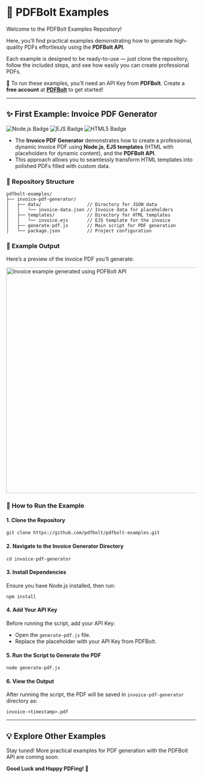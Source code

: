 # 📄 PDFBolt Examples

Welcome to the PDFBolt Examples Repository!

Here, you’ll find practical examples demonstrating how to generate high-quality PDFs effortlessly using the **PDFBolt API**.

Each example is designed to be ready-to-use — just clone the repository, follow the included steps, and see how easily you can create professional PDFs.

🔑 To run these examples, you’ll need an API Key from **PDFBolt**. Create a **free account** at **[PDFBolt](https://pdfbolt.com)** to get started!

---

## ✨ First Example: Invoice PDF Generator

<div>
    <img src="https://img.shields.io/badge/node.js-%2343853D.svg?style=for-the-badge&logo=node.js&logoColor=white" alt="Node.js Badge">
    <img src="https://img.shields.io/badge/EJS-%23000000.svg?style=for-the-badge&logo=javascript&logoColor=white" alt="EJS Badge">
    <img src="https://img.shields.io/badge/html5-%23E34F26.svg?style=for-the-badge&logo=html5&logoColor=white" alt="HTML5 Badge">
</div>

- The **Invoice PDF Generator** demonstrates how to create a professional, dynamic invoice PDF using **Node.js**, **EJS templates** (HTML with placeholders for dynamic content), and the **PDFBolt API**. 
- This approach allows you to seamlessly transform HTML templates into polished PDFs filled with custom data.


### 📂 Repository Structure

```plaintext
pdfbolt-examples/
├── invoice-pdf-generator/  
│   ├── data/                 // Directory for JSON data
│   │   └── invoice-data.json // Invoice data for placeholders
│   ├── templates/            // Directory for HTML templates
│   │   └── invoice.ejs       // EJS template for the invoice
│   ├── generate-pdf.js       // Main script for PDF generation
│   └── package.json          // Project configuration
```

### 📸 Example Output

Here’s a preview of the invoice PDF you’ll generate:

<img src="https://img.pdfbolt.com/invoice-example.png" width="600px" alt="Invoice example generated using PDFBolt API">

### 🚀 How to Run the Example

#### 1. Clone the Repository

```plaintext
git clone https://github.com/pdfbolt/pdfbolt-examples.git
```

#### 2. Navigate to the Invoice Generator Directory

```plaintext
cd invoice-pdf-generator
```

#### 3. Install Dependencies

Ensure you have Node.js installed, then run:

```plaintext
npm install
```

#### 4. Add Your API Key
Before running the script, add your API Key:

- Open the `generate-pdf.js` file.
- Replace the placeholder with your API Key from PDFBolt.

#### 5. Run the Script to Generate the PDF

```plaintext
node generate-pdf.js
```

#### 6. View the Output

After running the script, the PDF will be saved in `invoice-pdf-generator` directory as:

```plaintext
invoice-<timestamp>.pdf
```

[//]: # (### 📘 Discover More: Full Tutorial)

[//]: # ()
[//]: # (For an in-depth walkthrough of this example, explore the detailed article: **[Effortless Invoice PDF Generation with Node.js and PDFBolt API]&#40;https://pdfbolt.com/blog/effortless-invoice-pdf-generation&#41;**.)

---

## 💡 Explore Other Examples

Stay tuned! More practical examples for PDF generation with the PDFBolt API are coming soon.

**Good Luck and Happy PDFing! 🚀**